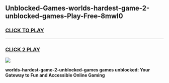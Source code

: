 
## Unblocked-Games-worlds-hardest-game-2-unblocked-games-Play-Free-8mwl0
<h3>
<a href="https://premium76.site?title=worlds-hardest-game-2-unblocked-games&ref=23A">CLICK TO PLAY</a></h3>
<hr>

<h3>
<a href="https://premium76.site?title=worlds-hardest-game-2-unblocked-games&ref=23A">CLICK 2 PLAY</a>
  
</h3>

<a href="https://premium76.site?title=worlds-hardest-game-2-unblocked-games&ref=23A"><img src="https://clearcache.store/games.png"></a>


**worlds-hardest-game-2-unblocked-games games unblocked: Your Gateway to Fun and Accessible Online Gaming**
